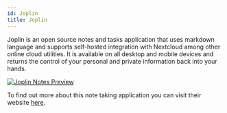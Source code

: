 ```yaml
---
id: Joplin
title: Joplin
---
```


Joplin is an open source notes and tasks application that uses markdown language and supports self-hosted integration with Nextcloud among other online cloud utilities. It is available on all desktop and mobile devices and returns the control of your personal and private information back into your hands.

[<img alt="Joplin Notes Preview" src="/img/Joplin.png" />](https://joplinapp.org)

To find out more about this note taking application you can visit their website [here](https://joplinapp.org).
